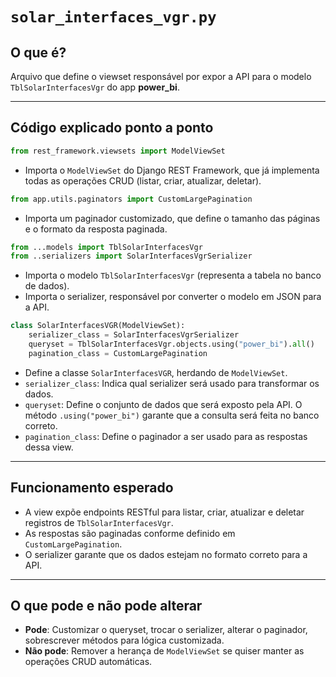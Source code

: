 # `solar_interfaces_vgr.py`

## O que é?

Arquivo que define o viewset responsável por expor a API para o modelo `TblSolarInterfacesVgr` do app **power_bi**.

---

## Código explicado ponto a ponto

```python
from rest_framework.viewsets import ModelViewSet
```
- Importa o `ModelViewSet` do Django REST Framework, que já implementa todas as operações CRUD (listar, criar, atualizar, deletar).

```python
from app.utils.paginators import CustomLargePagination
```
- Importa um paginador customizado, que define o tamanho das páginas e o formato da resposta paginada.

```python
from ...models import TblSolarInterfacesVgr
from ..serializers import SolarInterfacesVgrSerializer
```
- Importa o modelo `TblSolarInterfacesVgr` (representa a tabela no banco de dados).
- Importa o serializer, responsável por converter o modelo em JSON para a API.

```python
class SolarInterfacesVGR(ModelViewSet):
    serializer_class = SolarInterfacesVgrSerializer
    queryset = TblSolarInterfacesVgr.objects.using("power_bi").all()
    pagination_class = CustomLargePagination
```
- Define a classe `SolarInterfacesVGR`, herdando de `ModelViewSet`.
- `serializer_class`: Indica qual serializer será usado para transformar os dados.
- `queryset`: Define o conjunto de dados que será exposto pela API. O método `.using("power_bi")` garante que a consulta será feita no banco correto.
- `pagination_class`: Define o paginador a ser usado para as respostas dessa view.

---

## Funcionamento esperado

- A view expõe endpoints RESTful para listar, criar, atualizar e deletar registros de `TblSolarInterfacesVgr`.
- As respostas são paginadas conforme definido em `CustomLargePagination`.
- O serializer garante que os dados estejam no formato correto para a API.

---

## O que pode e não pode alterar

- **Pode**: Customizar o queryset, trocar o serializer, alterar o paginador, sobrescrever métodos para lógica customizada.
- **Não pode**: Remover a herança de `ModelViewSet` se quiser manter as operações CRUD automáticas.
